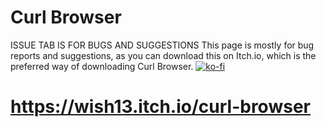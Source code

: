 # Curl Browser #
ISSUE TAB IS FOR BUGS AND SUGGESTIONS 
This page is mostly for bug reports and suggestions, as you can download this on Itch.io, which is the preferred way of downloading Curl Browser.
[![ko-fi](https://ko-fi.com/img/githubbutton_sm.svg)](https://ko-fi.com/H2H8GIJFF)
# https://wish13.itch.io/curl-browser #
